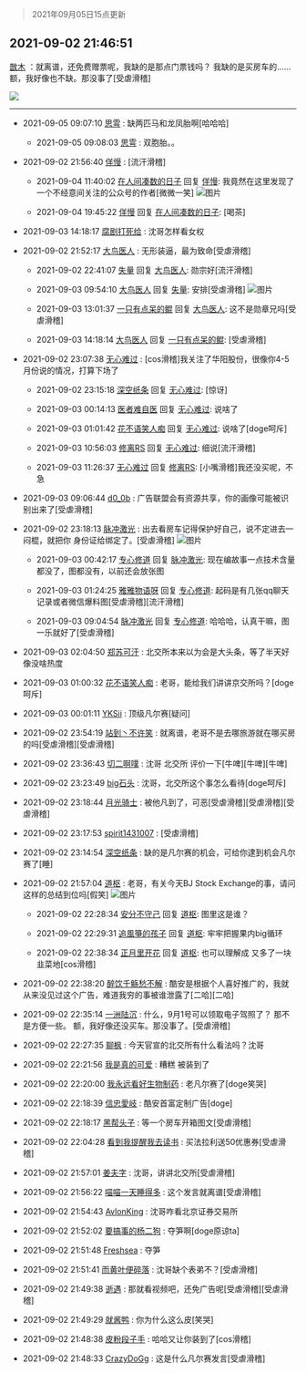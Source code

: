 > 2021年09月05日15点更新
<link rel="stylesheet" href="https://cdn.jsdelivr.net/gh/taotie6/sampleJSON@main/css/photo_show.css">


 ## 2021-09-02 21:46:51 

 [㪚木](https://www.coolapk.com/feed/29721236?shareKey=N2I3YmQ5NmJkMWM2NjEzMmNjN2E~) ：就离谱，还免费赠票呢，我缺的是那点门票钱吗？
我缺的是买房车的……
额，我好像也不缺。那没事了[受虐滑稽] 

<div class="album">
<img class="img-item" src="https://image.coolapk.com/feed/2021/0902/21/1081091_bc7aa966_0410_234@1080x1402.jpeg" />
</div>

 ------- 

- 2021-09-05 09:07:10 [思雩](uid=6140056) : 缺两匹马和龙凤胎啊[哈哈哈] 

    - 2021-09-05 09:08:03 [思雩](uid=6140056) : 双胞胎。。 

- 2021-09-02 21:56:40 [佯慢](uid=888105) : [流汗滑稽] 

    - 2021-09-04 11:40:02 [在人间凑数的日子](uid=2632885) 回复 [佯慢](uid=888105): 我竟然在这里发现了一个不经意间关注的公众号的作者[微微一笑] ![图片](https://image.coolapk.com/feed/2021/0904/11/2632885_287a7af4_6801_37@1080x2209.jpeg)

    - 2021-09-04 19:45:22 [佯慢](uid=888105) 回复 [在人间凑数的日子](uid=2632885): [喝茶] 

- 2021-09-03 14:18:17 [腐剧打死给](uid=1391153) : 沈哥怎样看女权 

- 2021-09-02 21:52:17 [大鸟医人](uid=1511304) : 无形装逼，最为致命[受虐滑稽] 

    - 2021-09-02 22:41:07 [失量](uid=2202821) 回复 [大鸟医人](uid=1511304): 勋宗好[流汗滑稽] 

    - 2021-09-03 09:54:10 [大鸟医人](uid=1511304) 回复 [失量](uid=2202821): 安排[受虐滑稽] ![图片](https://image.coolapk.com/feed/2021/0903/09/1511304_2aabcb19_4050_1055@1080x953.jpeg)

    - 2021-09-03 13:01:37 [一只有点呆的鲲](uid=5597843) 回复 [大鸟医人](uid=1511304): 这不是勋章兄吗[受虐滑稽] 

    - 2021-09-03 14:18:14 [大鸟医人](uid=1511304) 回复 [一只有点呆的鲲](uid=5597843): [受虐滑稽] 

- 2021-09-02 23:07:38 [无心难过](uid=3681127) : [cos滑稽]我关注了华阳股份，很像你4-5月份说的情况，打算下场了 

    - 2021-09-02 23:15:18 [深空纸条](uid=2354781) 回复 [无心难过](uid=3681127): [惊讶] 

    - 2021-09-03 00:14:13 [医者难自医](uid=2996054) 回复 [无心难过](uid=3681127): 说啥了 

    - 2021-09-03 01:01:42 [花不语笑人痴](uid=1137601) 回复 [无心难过](uid=3681127): 说啥了[doge呵斥] 

    - 2021-09-03 10:56:03 [修离RS](uid=1100873) 回复 [无心难过](uid=3681127): 细说[流汗滑稽] 

    - 2021-09-03 11:26:37 [无心难过](uid=3681127) 回复 [修离RS](uid=1100873): [小嘴滑稽]我还没买呢，不急 

- 2021-09-03 09:06:44 [d0_0b](uid=466123) : 广告联盟会有资源共享，你的画像可能被识别出来了[受虐滑稽] 

- 2021-09-02 23:18:13 [脉冲激光](uid=1825566) : 出去看房车记得保护好自己，说不定进去一闷棍，就把你
身份证给绑定了。[受虐滑稽] ![图片](https://image.coolapk.com/feed/2021/0902/23/1825566_5892_7517@828x438.jpg)

    - 2021-09-03 00:42:17 [专心修道](uid=3218687) 回复 [脉冲激光](uid=1825566): 现在编故事一点技术含量都没了，图都没有，以前还会放张图 

    - 2021-09-03 01:24:25 [雅雅物语呀](uid=3068793) 回复 [专心修道](uid=3218687): 起码是有几张qq聊天记录或者微信爆料图[受虐滑稽][流汗滑稽] 

    - 2021-09-03 09:04:54 [脉冲激光](uid=1825566) 回复 [专心修道](uid=3218687): 哈哈哈，认真干嘛，图一乐就好了[受虐滑稽] 

- 2021-09-03 02:04:50 [郑苏可汗](uid=678781) : 北交所本来以为会是大头条，等了半天好像没啥热度 

- 2021-09-03 01:00:32 [花不语笑人痴](uid=1137601) : 老哥，能给我们讲讲京交所吗？[doge呵斥] 

- 2021-09-03 00:01:11 [YKSii](uid=2291498) : 顶级凡尔赛[疑问] 

- 2021-09-02 23:54:19 [站到丶不许笑](uid=1165627) : 就离谱，老哥不是去哪旅游就在哪买房的吗[受虐滑稽][受虐滑稽] 

- 2021-09-02 23:36:43 [切二啊噗](uid=2920558) : 沈哥 北交所 评价一下[牛啤][牛啤][牛啤] 

- 2021-09-02 23:23:49 [big石头](uid=984404) : 沈哥，北交所这个事怎么看待[doge呵斥] 

- 2021-09-02 23:18:44 [月光骑士](uid=2632367) : 被他凡到了，可恶[受虐滑稽][受虐滑稽][受虐滑稽] 

- 2021-09-02 23:17:53 [spirit1431007](uid=1495334) : [受虐滑稽] 

- 2021-09-02 23:14:54 [深空纸条](uid=2354781) : 缺的是凡尔赛的机会，可给你逮到机会凡尔赛了[睡] 

- 2021-09-02 21:57:04 [道枢](uid=2810354) : 老哥，有关今天BJ Stock Exchange的事，请问这样的总结到位吗[假笑] ![图片](https://image.coolapk.com/feed/2021/0902/21/2810354_350fdb61_1022_8774@1439x1757.jpeg)

    - 2021-09-02 22:28:34 [安分不守己](uid=708582) 回复 [道枢](uid=2810354): 图里这是谁？ 

    - 2021-09-02 22:29:31 [追風箏的孩子](uid=783549) 回复 [道枢](uid=2810354): 牢牢把握果内big循环 

    - 2021-09-02 22:38:34 [正月里开花](uid=1789461) 回复 [道枢](uid=2810354): 也可以理解成 又多了一块韭菜地[cos滑稽] 

- 2021-09-02 22:38:20 [醉饮千觞愁不解](uid=649429) : 酷安是根据个人喜好推广的，我就从来没见过这个广告，难道我穷的事被谁泄露了[二哈][二哈] 

- 2021-09-02 22:35:14 [一洲陆沉](uid=889471) : 什么，9月1号可以领取电子驾照了？
那不是方便一些。
额，我好像还没买车。那没事了。[受虐滑稽] 

- 2021-09-02 22:27:35 [聊枫](uid=2408757) : 今天官宣的北交所有什么看法吗？沈哥 

- 2021-09-02 22:21:56 [我是真的可爱](uid=731138) : 糟糕   被装到了 

- 2021-09-02 22:20:00 [我永远看好生物制药](uid=3331493) : 老凡尔赛了[doge笑哭] 

- 2021-09-02 22:18:39 [信忠愛岐](uid=1109522) : 酷安首富定制广告[doge] 

- 2021-09-02 22:18:17 [黑帮头子](uid=2838832) : 等一个房车开箱图文[受虐滑稽] 

- 2021-09-02 22:04:28 [看到我提醒我去读书](uid=2577914) : 买法拉利送50优惠券[受虐滑稽] 

- 2021-09-02 21:57:01 [姜夫字](uid=2347706) : 沈哥，讲讲北交所[受虐滑稽] 

- 2021-09-02 21:56:22 [喵喵一天睡得多](uid=1270287) : 这个发言就离谱[受虐滑稽] 

- 2021-09-02 21:54:43 [AvlonKing](uid=964891) : 沈哥咋看北京证券交易所 

- 2021-09-02 21:52:02 [要搞事的杨二狗](uid=2624224) : 夺笋啊[doge原谅ta] 

- 2021-09-02 21:51:48 [Freshsea](uid=1997345) : 夺笋 

- 2021-09-02 21:51:41 [而黄叶便碎落](uid=2845514) : 沈哥缺个表弟不？[受虐滑稽] 

- 2021-09-02 21:49:38 [逝遇](uid=2589293) : 那就看视频吧，还免广告呢[受虐滑稽][受虐滑稽] 

- 2021-09-02 21:49:29 [就酱鸭](uid=632404) : 你为什么这么皮[笑哭] 

- 2021-09-02 21:48:38 [皮粉段子手](uid=884077) : 哈哈又让你装到了[cos滑稽] 

- 2021-09-02 21:48:33 [CrazyDoGg](uid=1508206) : 这是什么凡尔赛发言[受虐滑稽] 

